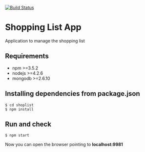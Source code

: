 [![Build Status](https://travis-ci.org/samuxiii/shoplist.svg?branch=master)](https://travis-ci.org/samuxiii/shoplist)

# Shopping List App
Application to manage the shopping list

## Requirements

* npm >=3.5.2
* nodejs >=4.2.6
* mongodb >=2.6.10

## Installing dependencies from package.json
```
$ cd shoplist
$ npm install
``` 

## Run and check
```
$ npm start
``` 
Now you can open the browser pointing to **localhost:9981**
